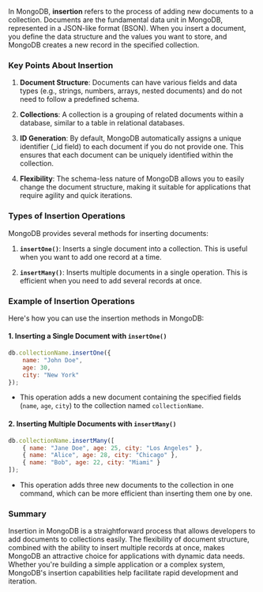 In MongoDB, **insertion** refers to the process of adding new documents to a collection. Documents are the fundamental data unit in MongoDB, represented in a JSON-like format (BSON). When you insert a document, you define the data structure and the values you want to store, and MongoDB creates a new record in the specified collection.

### Key Points About Insertion

1. **Document Structure**: Documents can have various fields and data types (e.g., strings, numbers, arrays, nested documents) and do not need to follow a predefined schema.

2. **Collections**: A collection is a grouping of related documents within a database, similar to a table in relational databases.

3. **ID Generation**: By default, MongoDB automatically assigns a unique identifier (_id field) to each document if you do not provide one. This ensures that each document can be uniquely identified within the collection.

4. **Flexibility**: The schema-less nature of MongoDB allows you to easily change the document structure, making it suitable for applications that require agility and quick iterations.

### Types of Insertion Operations

MongoDB provides several methods for inserting documents:

1. **`insertOne()`**: Inserts a single document into a collection. This is useful when you want to add one record at a time.

2. **`insertMany()`**: Inserts multiple documents in a single operation. This is efficient when you need to add several records at once.

### Example of Insertion Operations

Here's how you can use the insertion methods in MongoDB:

#### 1. Inserting a Single Document with `insertOne()`

```javascript
db.collectionName.insertOne({
    name: "John Doe",
    age: 30,
    city: "New York"
});
```

- This operation adds a new document containing the specified fields (`name`, `age`, `city`) to the collection named `collectionName`.

#### 2. Inserting Multiple Documents with `insertMany()`

```javascript
db.collectionName.insertMany([
    { name: "Jane Doe", age: 25, city: "Los Angeles" },
    { name: "Alice", age: 28, city: "Chicago" },
    { name: "Bob", age: 22, city: "Miami" }
]);
```

- This operation adds three new documents to the collection in one command, which can be more efficient than inserting them one by one.

### Summary

Insertion in MongoDB is a straightforward process that allows developers to add documents to collections easily. The flexibility of document structure, combined with the ability to insert multiple records at once, makes MongoDB an attractive choice for applications with dynamic data needs. Whether you're building a simple application or a complex system, MongoDB's insertion capabilities help facilitate rapid development and iteration.